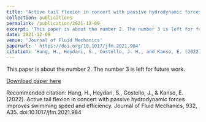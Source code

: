 ```yaml
---
title: "Active tail flexion in concert with passive hydrodynamic forces improves swimming speed and efficiency"
collection: publications
permalink: /publication/2021-12-09
excerpt: 'This paper is about the number 2. The number 3 is left for future work.'
date: 2021-12-09
venue: 'Journal of Fluid Mechanics'
paperurl: ' https://doi.org/10.1017/jfm.2021.984'
citation: 'Hang, H., Heydari, S., Costello, J. H., and Kanso, E. (2022). Active tail flexion in concert with passive hydrodynamic forces improves swimming speed and efficiency.'
---
```

This paper is about the number 2. The number 3 is left for future work.

[Download paper here](https://doi.org/10.1017/jfm.2021.984)

Recommended citation: Hang, H., Heydari, S., Costello, J., & Kanso, E. (2022). Active tail flexion in concert with passive hydrodynamic forces improves swimming speed and efficiency. Journal of Fluid Mechanics, 932, A35. doi:10.1017/jfm.2021.984